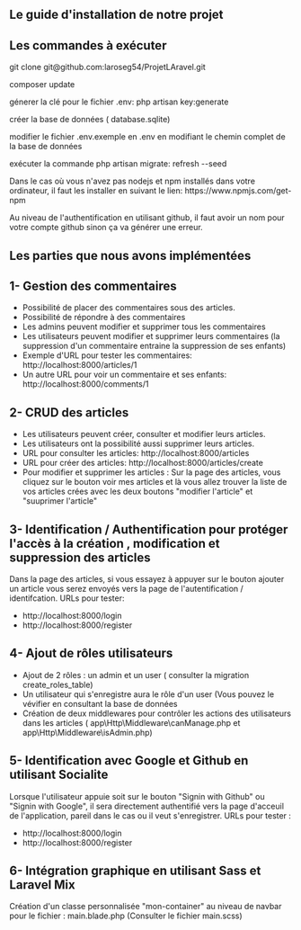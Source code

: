 ## Le guide d'installation de notre projet 

## Les commandes à exécuter 
    
  <p>git clone git@github.com:laroseg54/ProjetLAravel.git</p>
  <p>composer update</p>
  <p>génerer la clé pour le fichier .env:  php artisan key:generate</p>
  <p>créer la base de données ( database.sqlite) </p>
  <p>modifier le fichier .env.exemple en .env en modifiant le chemin complet de la base de données</p>
  <p>exécuter la commande php artisan migrate: refresh --seed</p>
      
   <p>Dans le cas où vous n'avez pas nodejs et npm installés dans votre ordinateur, il faut les installer en suivant le lien: https://www.npmjs.com/get-npm</p>
      
   <p>Au niveau de l'authentification en utilisant github, il faut avoir un nom pour votre compte github sinon ça va générer une erreur.</p> 
      
  ## Les parties que nous avons implémentées
     
   1- Gestion des commentaires 
   ------------------------------
  * Possibilité de placer des commentaires sous des articles.
  * Possibilité de répondre à des commentaires
  * Les admins peuvent modifier et supprimer tous les commentaires
  * Les utilisateurs peuvent modifier et supprimer leurs commentaires (la suppression d'un commentaire entraine la suppression de ses enfants) 
  * Exemple d'URL pour tester les commentaires: http://localhost:8000/articles/1
  * Un autre URL pour voir un commentaire et ses enfants: http://localhost:8000/comments/1
     
     
   2- CRUD des articles
   ----------------------
   * Les utilisateurs peuvent créer, consulter et modifier leurs articles.
   * Les utilisateurs ont la possibilité aussi supprimer leurs articles.
   * URL pour consulter les articles: http://localhost:8000/articles
   * URL pour créer des articles: http://localhost:8000/articles/create
   * Pour modifier et supprimer les articles : Sur la page des articles, vous cliquez sur le bouton voir mes articles et là vous allez trouver la liste de vos articles crées avec les deux boutons "modifier l'article" et "suuprimer l'article"
     
     
   3- Identification / Authentification pour protéger l'accès à la création , modification et suppression des articles   
   ------------------------------------------------------------------------------------------------------------------------
   Dans la page des articles, si vous essayez à appuyer sur le bouton ajouter un article vous serez envoyés vers la page de l'autentification / identifcation. 
    URLs pour tester:
   * http://localhost:8000/login
   * http://localhost:8000/register
     
   4- Ajout de rôles utilisateurs
   --------------------------------
   * Ajout de 2 rôles : un admin et un user ( consulter la migration create_roles_table)
   * Un utilisateur qui s'enregistre aura le rôle d'un user (Vous pouvez le vévifier en consultant la base de données
   * Création de deux middlewares pour contrôler les actions des utilisateurs dans les articles ( app\Http\Middleware\canManage.php et app\Http\Middleware\isAdmin.php)
     
   5- Identification avec Google et Github en utilisant Socialite
   --------------------------------------------------------------
  Lorsque l'utilisateur appuie soit sur le bouton "Signin with Github" ou "Signin with Google", il sera directement authentifié vers la page d'acceuil de l'application, pareil dans le cas ou il veut s'enregistrer.
  URLs pour tester : 
* http://localhost:8000/login
* http://localhost:8000/register  
                          
                          
 6- Intégration graphique en utilisant Sass et Laravel Mix
 -----------------------------------------------------------
  Création d'un classe personnalisée "mon-container" au niveau de navbar pour le fichier : main.blade.php (Consulter le fichier main.scss) 
     
   
    
     
  
     
     
     
     
     
      
      
      
      
      
      
      
